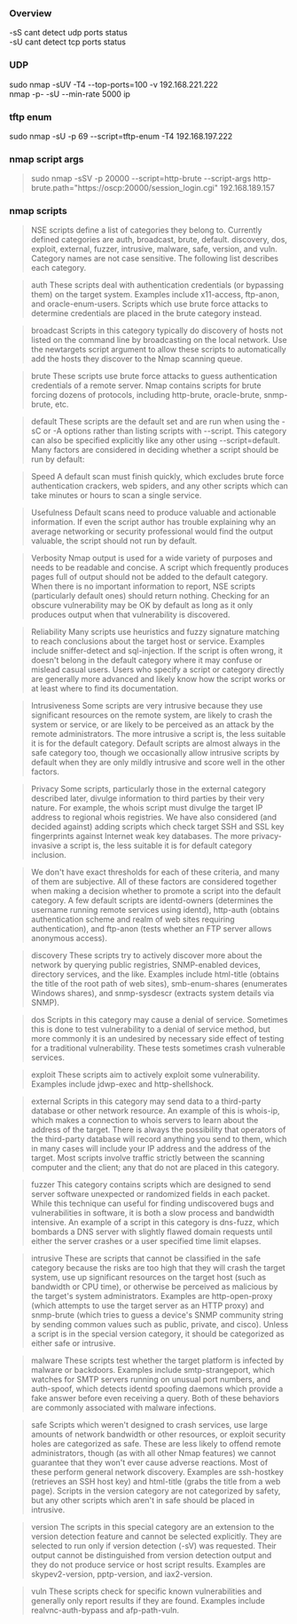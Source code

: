 ### Overview
-sS cant detect udp ports status  
-sU cant detect tcp ports status
### UDP
sudo nmap -sUV -T4 --top-ports=100 -v 192.168.221.222  
nmap -p- -sU --min-rate 5000 ip
### tftp enum
sudo nmap -sU -p 69 --script=tftp-enum -T4 192.168.197.222

### nmap script args
>sudo nmap -sSV -p 20000 --script=http-brute --script-args http-brute.path="https://oscp:20000/session_login.cgi" 192.168.189.157

### nmap scripts
>NSE scripts define a list of categories they belong to. Currently defined categories are auth, broadcast, brute, default. discovery, dos, exploit, external, fuzzer, intrusive, malware, safe, version, and vuln. Category names are not case sensitive. The following list describes each category.

>auth
These scripts deal with authentication credentials (or bypassing them) on the target system. Examples include x11-access, ftp-anon, and oracle-enum-users. Scripts which use brute force attacks to determine credentials are placed in the brute category instead.

>broadcast
Scripts in this category typically do discovery of hosts not listed on the command line by broadcasting on the local network. Use the newtargets script argument to allow these scripts to automatically add the hosts they discover to the Nmap scanning queue.

>brute
These scripts use brute force attacks to guess authentication credentials of a remote server. Nmap contains scripts for brute forcing dozens of protocols, including http-brute, oracle-brute, snmp-brute, etc.

>default
These scripts are the default set and are run when using the -sC or -A options rather than listing scripts with --script. This category can also be specified explicitly like any other using --script=default. Many factors are considered in deciding whether a script should be run by default:

>Speed
A default scan must finish quickly, which excludes brute force authentication crackers, web spiders, and any other scripts which can take minutes or hours to scan a single service.

>Usefulness
Default scans need to produce valuable and actionable information. If even the script author has trouble explaining why an average networking or security professional would find the output valuable, the script should not run by default.

>Verbosity
Nmap output is used for a wide variety of purposes and needs to be readable and concise. A script which frequently produces pages full of output should not be added to the default category. When there is no important information to report, NSE scripts (particularly default ones) should return nothing. Checking for an obscure vulnerability may be OK by default as long as it only produces output when that vulnerability is discovered.

>Reliability
Many scripts use heuristics and fuzzy signature matching to reach conclusions about the target host or service. Examples include sniffer-detect and sql-injection. If the script is often wrong, it doesn't belong in the default category where it may confuse or mislead casual users. Users who specify a script or category directly are generally more advanced and likely know how the script works or at least where to find its documentation.

>Intrusiveness
Some scripts are very intrusive because they use significant resources on the remote system, are likely to crash the system or service, or are likely to be perceived as an attack by the remote administrators. The more intrusive a script is, the less suitable it is for the default category. Default scripts are almost always in the safe category too, though we occasionally allow intrusive scripts by default when they are only mildly intrusive and score well in the other factors.

>Privacy
Some scripts, particularly those in the external category described later, divulge information to third parties by their very nature. For example, the whois script must divulge the target IP address to regional whois registries. We have also considered (and decided against) adding scripts which check target SSH and SSL key fingerprints against Internet weak key databases. The more privacy-invasive a script is, the less suitable it is for default category inclusion.

>We don't have exact thresholds for each of these criteria, and many of them are subjective. All of these factors are considered together when making a decision whether to promote a script into the default category. A few default scripts are identd-owners (determines the username running remote services using identd), http-auth (obtains authentication scheme and realm of web sites requiring authentication), and ftp-anon (tests whether an FTP server allows anonymous access).

>discovery
These scripts try to actively discover more about the network by querying public registries, SNMP-enabled devices, directory services, and the like. Examples include html-title (obtains the title of the root path of web sites), smb-enum-shares (enumerates Windows shares), and snmp-sysdescr (extracts system details via SNMP).

>dos
Scripts in this category may cause a denial of service. Sometimes this is done to test vulnerability to a denial of service method, but more commonly it is an undesired by necessary side effect of testing for a traditional vulnerability. These tests sometimes crash vulnerable services.

>exploit
These scripts aim to actively exploit some vulnerability. Examples include jdwp-exec and http-shellshock.

>external
Scripts in this category may send data to a third-party database or other network resource. An example of this is whois-ip, which makes a connection to whois servers to learn about the address of the target. There is always the possibility that operators of the third-party database will record anything you send to them, which in many cases will include your IP address and the address of the target. Most scripts involve traffic strictly between the scanning computer and the client; any that do not are placed in this category.

>fuzzer
This category contains scripts which are designed to send server software unexpected or randomized fields in each packet. While this technique can useful for finding undiscovered bugs and vulnerabilities in software, it is both a slow process and bandwidth intensive. An example of a script in this category is dns-fuzz, which bombards a DNS server with slightly flawed domain requests until either the server crashes or a user specified time limit elapses.

>intrusive
These are scripts that cannot be classified in the safe category because the risks are too high that they will crash the target system, use up significant resources on the target host (such as bandwidth or CPU time), or otherwise be perceived as malicious by the target's system administrators. Examples are http-open-proxy (which attempts to use the target server as an HTTP proxy) and snmp-brute (which tries to guess a device's SNMP community string by sending common values such as public, private, and cisco). Unless a script is in the special version category, it should be categorized as either safe or intrusive.

>malware
These scripts test whether the target platform is infected by malware or backdoors. Examples include smtp-strangeport, which watches for SMTP servers running on unusual port numbers, and auth-spoof, which detects identd spoofing daemons which provide a fake answer before even receiving a query. Both of these behaviors are commonly associated with malware infections.

>safe
Scripts which weren't designed to crash services, use large amounts of network bandwidth or other resources, or exploit security holes are categorized as safe. These are less likely to offend remote administrators, though (as with all other Nmap features) we cannot guarantee that they won't ever cause adverse reactions. Most of these perform general network discovery. Examples are ssh-hostkey (retrieves an SSH host key) and html-title (grabs the title from a web page). Scripts in the version category are not categorized by safety, but any other scripts which aren't in safe should be placed in intrusive.

>version
The scripts in this special category are an extension to the version detection feature and cannot be selected explicitly. They are selected to run only if version detection (-sV) was requested. Their output cannot be distinguished from version detection output and they do not produce service or host script results. Examples are skypev2-version, pptp-version, and iax2-version.

>vuln
These scripts check for specific known vulnerabilities and generally only report results if they are found. Examples include realvnc-auth-bypass and afp-path-vuln.
```
